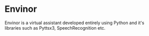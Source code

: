 # Envinor
 Envinor is a virtual assistant developed entirely using Python and it's libraries such as Pyttsx3, SpeechRecognition etc. 
